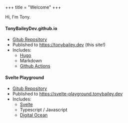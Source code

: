 +++
title = "Welcome"
+++

Hi, I'm Tony.

#### TonyBaileyDev.github.io
-  [Gitub Repository](https://github.com/TonyBaileyDev/TonyBaileyDev.github.io)
-  Published to https://tonybailey.dev (this site!)
- Includes:
  - [Hugo](https://gohugo.io/)
  - Markdown
  - [Github Actions](https://github.com/features/actions)

#### Svelte Playground
-  [Gitub Repository](https://github.com/TonyBaileyDev/svelte-playground)
-  Published to https://svelte-playground.tonybailey.dev
- Includes:
  - [Svelte](https://svelte.dev/)
  - Typescript / Javascript
  - [Digital Ocean](https://www.digitalocean.com/)